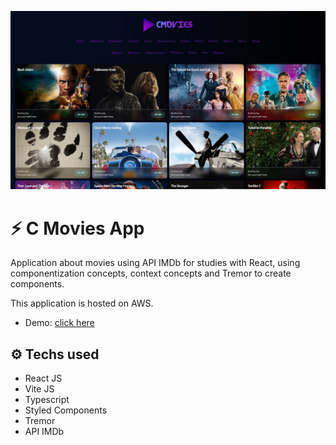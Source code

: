 ![](src/assets/images/system.jpg)

# :zap: C Movies App

Application about movies using API IMDb for studies with React, using componentization concepts, context concepts and Tremor to create components.

This application is hosted on AWS.
- Demo: <a href="https://main.d3ii1zge1gcr5q.amplifyapp.com" target="_blank">click here</a>

## :gear: Techs used

- React JS
- Vite JS
- Typescript
- Styled Components
- Tremor
- API IMDb
